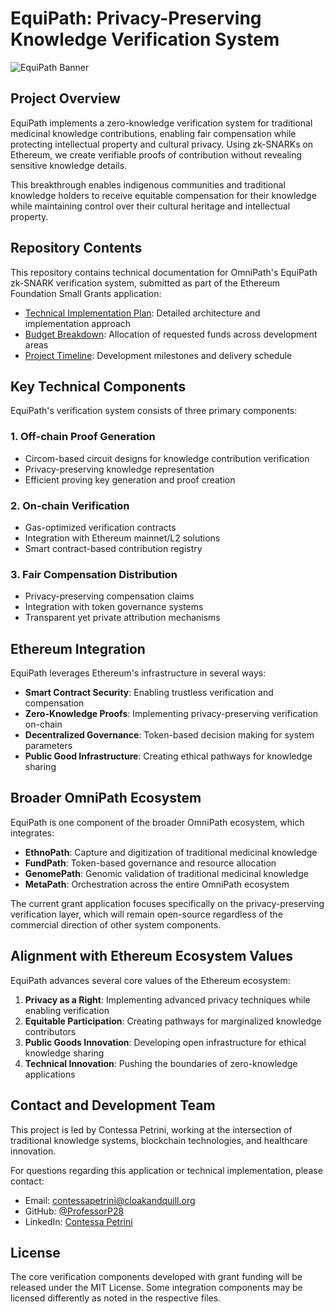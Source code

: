 # EquiPath: Privacy-Preserving Knowledge Verification System

![EquiPath Banner](https://via.placeholder.com/800x200?text=EquiPath+zk-SNARK+Verification+System)

## Project Overview

EquiPath implements a zero-knowledge verification system for traditional medicinal knowledge contributions, enabling fair compensation while protecting intellectual property and cultural privacy. Using zk-SNARKs on Ethereum, we create verifiable proofs of contribution without revealing sensitive knowledge details.

This breakthrough enables indigenous communities and traditional knowledge holders to receive equitable compensation for their knowledge while maintaining control over their cultural heritage and intellectual property.

## Repository Contents

This repository contains technical documentation for OmniPath's EquiPath zk-SNARK verification system, submitted as part of the Ethereum Foundation Small Grants application:

- [Technical Implementation Plan](./technical_implementation_plan.md): Detailed architecture and implementation approach
- [Budget Breakdown](./budget_breakdown.md): Allocation of requested funds across development areas
- [Project Timeline](./project_timeline.md): Development milestones and delivery schedule

## Key Technical Components

EquiPath's verification system consists of three primary components:

### 1. Off-chain Proof Generation
- Circom-based circuit designs for knowledge contribution verification
- Privacy-preserving knowledge representation
- Efficient proving key generation and proof creation

### 2. On-chain Verification
- Gas-optimized verification contracts
- Integration with Ethereum mainnet/L2 solutions
- Smart contract-based contribution registry

### 3. Fair Compensation Distribution
- Privacy-preserving compensation claims
- Integration with token governance systems
- Transparent yet private attribution mechanisms

## Ethereum Integration

EquiPath leverages Ethereum's infrastructure in several ways:

- **Smart Contract Security**: Enabling trustless verification and compensation
- **Zero-Knowledge Proofs**: Implementing privacy-preserving verification on-chain
- **Decentralized Governance**: Token-based decision making for system parameters
- **Public Good Infrastructure**: Creating ethical pathways for knowledge sharing

## Broader OmniPath Ecosystem

EquiPath is one component of the broader OmniPath ecosystem, which integrates:

- **EthnoPath**: Capture and digitization of traditional medicinal knowledge
- **FundPath**: Token-based governance and resource allocation
- **GenomePath**: Genomic validation of traditional medicinal knowledge
- **MetaPath**: Orchestration across the entire OmniPath ecosystem

The current grant application focuses specifically on the privacy-preserving verification layer, which will remain open-source regardless of the commercial direction of other system components.

## Alignment with Ethereum Ecosystem Values

EquiPath advances several core values of the Ethereum ecosystem:

1. **Privacy as a Right**: Implementing advanced privacy techniques while enabling verification
2. **Equitable Participation**: Creating pathways for marginalized knowledge contributors
3. **Public Goods Innovation**: Developing open infrastructure for ethical knowledge sharing
4. **Technical Innovation**: Pushing the boundaries of zero-knowledge applications

## Contact and Development Team

This project is led by Contessa Petrini, working at the intersection of traditional knowledge systems, blockchain technologies, and healthcare innovation.

For questions regarding this application or technical implementation, please contact:
- Email: contessapetrini@cloakandquill.org
- GitHub: [@ProfessorP28](https://github.com/ProfessorP28)
- LinkedIn: [Contessa Petrini](https://linkedin.com/in/ContessaPetrini)

## License

The core verification components developed with grant funding will be released under the MIT License. Some integration components may be licensed differently as noted in the respective files. 
